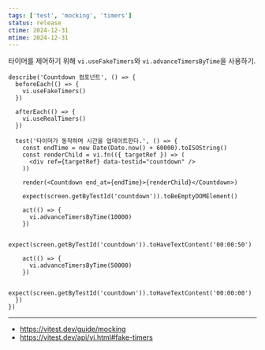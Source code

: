 ```yaml
---
tags: ['test', 'mocking', 'timers']
status: release
ctime: 2024-12-31
mtime: 2024-12-31
---
```


타이머를 제어하기 위해 `vi.useFakeTimers`와 `vi.advanceTimersByTime`을 사용하기.

```tsx
describe('Countdown 컴포넌트', () => {
  beforeEach(() => {
    vi.useFakeTimers()
  })

  afterEach(() => {
    vi.useRealTimers()
  })

  test('타이머가 동작하며 시간을 업데이트한다.', () => {
    const endTime = new Date(Date.now() + 60000).toISOString()
    const renderChild = vi.fn(({ targetRef }) => (
      <div ref={targetRef} data-testid="countdown" />
    ))

    render(<Countdown end_at={endTime}>{renderChild}</Countdown>)

    expect(screen.getByTestId('countdown')).toBeEmptyDOMElement()

    act(() => {
      vi.advanceTimersByTime(10000)
    })

    expect(screen.getByTestId('countdown')).toHaveTextContent('00:00:50')

    act(() => {
      vi.advanceTimersByTime(50000)
    })

    expect(screen.getByTestId('countdown')).toHaveTextContent('00:00:00')
  })
})
```

---

- https://vitest.dev/guide/mocking
- https://vitest.dev/api/vi.html#fake-timers
